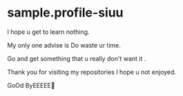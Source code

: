 # sample.profile-siuu

I hope u get to learn nothing.

My only one advise is Do waste ur time.

Go and get something that u really don't want it .

Thank you for visiting my repositories
I hope u not enjoyed.

GoOd ByEEEEE👻
